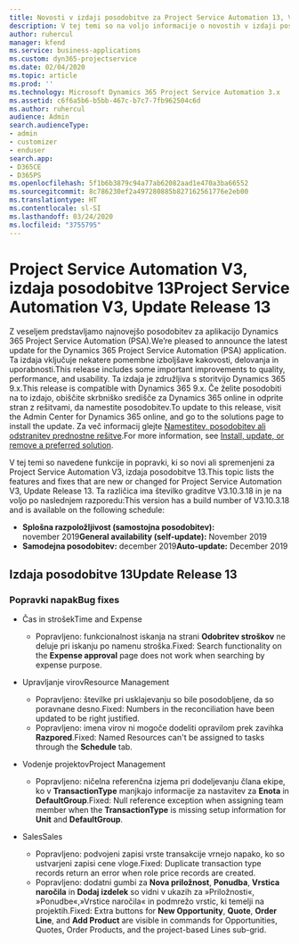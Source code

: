 ```yaml
---
title: Novosti v izdaji posodobitve za Project Service Automation 13, V3
description: V tej temi so na voljo informacije o novostih v izdaji posodobitve za Project Service Automation 13, V3.
author: ruhercul
manager: kfend
ms.service: business-applications
ms.custom: dyn365-projectservice
ms.date: 02/04/2020
ms.topic: article
ms.prod: ''
ms.technology: Microsoft Dynamics 365 Project Service Automation 3.x
ms.assetid: c6f6a5b6-b5bb-467c-b7c7-7fb962504c6d
ms.author: ruhercul
audience: Admin
search.audienceType:
- admin
- customizer
- enduser
search.app:
- D365CE
- D365PS
ms.openlocfilehash: 5f1b6b3879c94a77ab62082aad1e470a3ba66552
ms.sourcegitcommit: 8c786230ef2a497280885b827162561776e2eb00
ms.translationtype: HT
ms.contentlocale: sl-SI
ms.lasthandoff: 03/24/2020
ms.locfileid: "3755795"
---
```

# <a name="project-service-automation-v3-update-release-13"></a><span data-ttu-id="6d073-103">Project Service Automation V3, izdaja posodobitve 13</span><span class="sxs-lookup"><span data-stu-id="6d073-103">Project Service Automation V3, Update Release 13</span></span>
<span data-ttu-id="6d073-104">Z veseljem predstavljamo najnovejšo posodobitev za aplikacijo Dynamics 365 Project Service Automation (PSA).</span><span class="sxs-lookup"><span data-stu-id="6d073-104">We’re pleased to announce the latest update for the Dynamics 365 Project Service Automation (PSA) application.</span></span> <span data-ttu-id="6d073-105">Ta izdaja vključuje nekatere pomembne izboljšave kakovosti, delovanja in uporabnosti.</span><span class="sxs-lookup"><span data-stu-id="6d073-105">This release includes some important improvements to quality, performance, and usability.</span></span> <span data-ttu-id="6d073-106">Ta izdaja je združljiva s storitvijo Dynamics 365 9.x.</span><span class="sxs-lookup"><span data-stu-id="6d073-106">This release is compatible with Dynamics 365 9.x.</span></span> <span data-ttu-id="6d073-107">Če želite posodobiti na to izdajo, obiščite skrbniško središče za Dynamics 365 online in odprite stran z rešitvami, da namestite posodobitev.</span><span class="sxs-lookup"><span data-stu-id="6d073-107">To update to this release, visit the Admin Center for Dynamics 365 online, and go to the solutions page to install the update.</span></span> <span data-ttu-id="6d073-108">Za več informacij glejte [Namestitev, posodobitev ali odstranitev prednostne rešitve](https://docs.microsoft.com/power-platform/admin/install-remove-preferred-solution).</span><span class="sxs-lookup"><span data-stu-id="6d073-108">For more information, see [Install, update, or remove a preferred solution](https://docs.microsoft.com/power-platform/admin/install-remove-preferred-solution).</span></span>

<span data-ttu-id="6d073-109">V tej temi so navedene funkcije in popravki, ki so novi ali spremenjeni za Project Service Automation V3, izdaja posodobitve 13.</span><span class="sxs-lookup"><span data-stu-id="6d073-109">This topic lists the features and fixes that are new or changed for Project Service Automation V3, Update Release 13.</span></span> <span data-ttu-id="6d073-110">Ta različica ima številko graditve V3.10.3.18 in je na voljo po naslednjem razporedu:</span><span class="sxs-lookup"><span data-stu-id="6d073-110">This version has a build number of V3.10.3.18 and is available on the following schedule:</span></span>

- <span data-ttu-id="6d073-111">**Splošna razpoložljivost (samostojna posodobitev):** november 2019</span><span class="sxs-lookup"><span data-stu-id="6d073-111">**General availability (self-update):** November 2019</span></span>
- <span data-ttu-id="6d073-112">**Samodejna posodobitev:** december 2019</span><span class="sxs-lookup"><span data-stu-id="6d073-112">**Auto-update:** December 2019</span></span>


## <a name="update-release-13"></a><span data-ttu-id="6d073-113">Izdaja posodobitve 13</span><span class="sxs-lookup"><span data-stu-id="6d073-113">Update Release 13</span></span> 

### <a name="bug-fixes"></a><span data-ttu-id="6d073-114">Popravki napak</span><span class="sxs-lookup"><span data-stu-id="6d073-114">Bug fixes</span></span>

- <span data-ttu-id="6d073-115">Čas in strošek</span><span class="sxs-lookup"><span data-stu-id="6d073-115">Time and Expense</span></span>

     - <span data-ttu-id="6d073-116">Popravljeno: funkcionalnost iskanja na strani **Odobritev stroškov** ne deluje pri iskanju po namenu stroška.</span><span class="sxs-lookup"><span data-stu-id="6d073-116">Fixed: Search functionality on the **Expense approval** page does not work when searching by expense purpose.</span></span>

- <span data-ttu-id="6d073-117">Upravljanje virov</span><span class="sxs-lookup"><span data-stu-id="6d073-117">Resource Management</span></span>

     - <span data-ttu-id="6d073-118">Popravljeno: številke pri usklajevanju so bile posodobljene, da so poravnane desno.</span><span class="sxs-lookup"><span data-stu-id="6d073-118">Fixed: Numbers in the reconciliation have been updated to be right justified.</span></span>
     - <span data-ttu-id="6d073-119">Popravljeno: imena virov ni mogoče dodeliti opravilom prek zavihka **Razpored**.</span><span class="sxs-lookup"><span data-stu-id="6d073-119">Fixed: Named Resources can't be assigned to tasks through the **Schedule** tab.</span></span>

- <span data-ttu-id="6d073-120">Vodenje projektov</span><span class="sxs-lookup"><span data-stu-id="6d073-120">Project Management</span></span>

     - <span data-ttu-id="6d073-121">Popravljeno: ničelna referenčna izjema pri dodeljevanju člana ekipe, ko v **TransactionType** manjkajo informacije za nastavitev za **Enota** in **DefaultGroup**.</span><span class="sxs-lookup"><span data-stu-id="6d073-121">Fixed: Null reference exception when assigning team member when the **TransactionType** is missing setup information for **Unit** and **DefaultGroup**.</span></span>

- <span data-ttu-id="6d073-122">Sales</span><span class="sxs-lookup"><span data-stu-id="6d073-122">Sales</span></span>

     - <span data-ttu-id="6d073-123">Popravljeno: podvojeni zapisi vrste transakcije vrnejo napako, ko so ustvarjeni zapisi cene vloge.</span><span class="sxs-lookup"><span data-stu-id="6d073-123">Fixed: Duplicate transaction type records return an error when role price records are created.</span></span>
     - <span data-ttu-id="6d073-124">Popravljeno: dodatni gumbi za **Nova priložnost**, **Ponudba**, **Vrstica naročila** in **Dodaj izdelek** so vidni v ukazih za »Priložnosti«, »Ponudbe«,»Vrstice naročila« in podmrežo vrstic, ki temelji na projektih.</span><span class="sxs-lookup"><span data-stu-id="6d073-124">Fixed: Extra buttons for **New Opportunity**, **Quote**, **Order Line**, and **Add Product** are visible in commands for Opportunities, Quotes, Order Products, and the project-based Lines sub-grid.</span></span>


